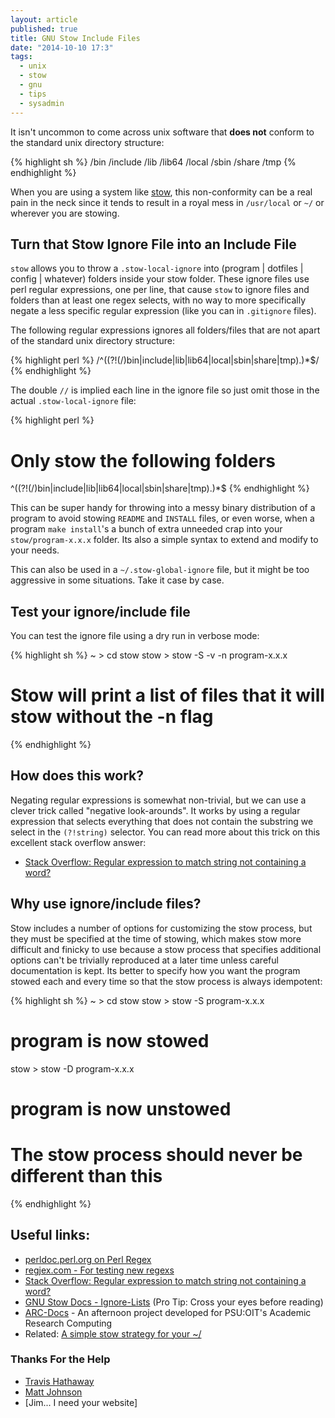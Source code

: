 ```yaml
---
layout: article
published: true
title: GNU Stow Include Files
date: "2014-10-10 17:3"
tags:
  - unix
  - stow
  - gnu
  - tips
  - sysadmin
---
```


It isn't uncommon to come across unix software that **does not** conform to the standard unix directory structure:

{% highlight sh %}
/bin
/include
/lib
/lib64
/local
/sbin
/share
/tmp
{% endhighlight %}

When you are using a system like [stow](http://www.gnu.org/software/stow/), this non-conformity can be a real pain in the neck since it tends to result in a royal mess in `/usr/local` or `~/` or wherever you are stowing.

## Turn that Stow Ignore File into an Include File

`stow` allows you to throw a `.stow-local-ignore` into (program | dotfiles | config | whatever) folders inside your stow folder.  These ignore files use perl regular expressions, one per line, that cause `stow` to ignore files and folders than at least one regex selects, with no way to more specifically negate a less specific regular expression (like you can in `.gitignore` files).

The following regular expressions ignores all folders/files that are not apart of the standard unix directory structure:

{% highlight perl %}
/^((?!(\/)bin|include|lib|lib64|local|sbin|share|tmp).)*$/
{% endhighlight %}

The double `//` is implied each line in the ignore file so just omit those in the actual `.stow-local-ignore` file:

{% highlight perl %}
# Only stow the following folders
^((?!(\/)bin|include|lib|lib64|local|sbin|share|tmp).)*$
{% endhighlight %}

This can be super handy for throwing into a messy binary distribution of a program to avoid stowing `README` and `INSTALL` files, or even worse, when a program `make install`'s a bunch of extra unneeded crap into your `stow/program-x.x.x` folder.  Its also a simple syntax to extend and modify to your needs.

This can also be used in a `~/.stow-global-ignore` file, but it might be too aggressive in some situations.  Take it case by case.

## Test your ignore/include file

You can test the ignore file using a dry run in verbose mode:

{% highlight sh %}
~ > cd stow
stow > stow -S -v -n program-x.x.x
# Stow will print a list of files that it will stow without the -n flag
{% endhighlight %}

## How does this work?

Negating regular expressions is somewhat non-trivial, but we can use a clever trick called "negative look-arounds".  It works by using a regular expression that selects everything that does not contain the substring we select in the `(?!string)` selector.  You can read more about this trick on this excellent stack overflow answer:

- [Stack Overflow: Regular expression to match string not containing a word?](http://stackoverflow.com/a/406408/1287889)

## Why use ignore/include files?

Stow includes a number of options for customizing the stow process, but they must be specified at the time of stowing, which makes stow more difficult and finicky to use because a stow process that specifies additional options can't be trivially reproduced at a later time unless careful documentation is kept.  Its better to specify how you want the program stowed each and every time so that the stow process is always idempotent:

{% highlight sh %}
~ > cd stow
stow > stow -S program-x.x.x
# program is now stowed
stow > stow -D program-x.x.x
# program is now unstowed
# The stow process should never be different than this
{% endhighlight %}

## Useful links:

- [perldoc.perl.org on Perl Regex](http://perldoc.perl.org/perlretut.html#Grouping-things-and-hierarchical-matching)
- [regjex.com - For testing new regexs](http://regjex.com)
- [Stack Overflow: Regular expression to match string not containing a word?](http://stackoverflow.com/questions/406230/regular-expression-to-match-string-not-containing-a-word)
- [GNU Stow Docs - Ignore-Lists](http://www.gnu.org/software/stow/manual/stow.html#Ignore-Lists) (Pro Tip:  Cross your eyes before reading)
- [ARC-Docs](http://arc-docs.readthedocs.org/en/latest/linux-clusters.html) - An afternoon project developed for PSU:OIT's Academic Research Computing
- Related: [A simple stow strategy for your ~/](/2014/08/25/managing-programs-in-unix-userland/)

### Thanks For the Help

- [Travis Hathaway](http://travishathaway.com)
- [Matt Johnson](http://satchamo.com)
- [Jim... I need your website]
